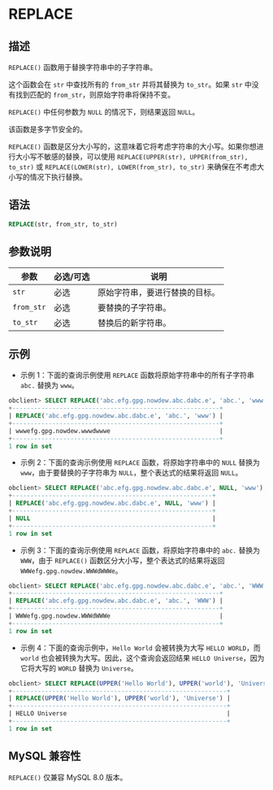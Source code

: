# REPLACE

## 描述

`REPLACE()` 函数用于替换字符串中的子字符串。

这个函数会在 `str` 中查找所有的 `from_str` 并将其替换为 `to_str`。如果 `str` 中没有找到匹配的 `from_str`，则原始字符串将保持不变。

`REPLACE()` 中任何参数为 `NULL` 的情况下，则结果返回 `NULL`。

该函数是多字节安全的。

`REPLACE()` 函数是区分大小写的，这意味着它将考虑字符串的大小写。如果你想进行大小写不敏感的替换，可以使用 `REPLACE(UPPER(str), UPPER(from_str), to_str)` 或 `REPLACE(LOWER(str), LOWER(from_str), to_str)` 来确保在不考虑大小写的情况下执行替换。

## 语法

```sql
REPLACE(str, from_str, to_str)
```

## 参数说明

|参数|必选/可选|说明|
|---|---|---|
|`str`|必选|原始字符串，要进行替换的目标。|
|`from_str`|必选|要替换的子字符串。|
|`to_str`|必选|替换后的新字符串。|


## 示例

- 示例 1：下面的查询示例使用 `REPLACE` 函数将原始字符串中的所有子字符串 `abc.` 替换为 `www`。

```sql
obclient> SELECT REPLACE('abc.efg.gpg.nowdew.abc.dabc.e', 'abc.', 'www');
+---------------------------------------------------------+
| REPLACE('abc.efg.gpg.nowdew.abc.dabc.e', 'abc.', 'www') |
+---------------------------------------------------------+
| wwwefg.gpg.nowdew.wwwdwwwe                              |
+---------------------------------------------------------+
1 row in set
```

- 示例 2：下面的查询示例使用 `REPLACE` 函数，将原始字符串中的 `NULL` 替换为 `www`，由于要替换的子字符串为 `NULL`，整个表达式的结果将返回 `NULL`。

```sql
obclient> SELECT REPLACE('abc.efg.gpg.nowdew.abc.dabc.e', NULL, 'www');
+-------------------------------------------------------+
| REPLACE('abc.efg.gpg.nowdew.abc.dabc.e', NULL, 'www') |
+-------------------------------------------------------+
| NULL                                                  |
+-------------------------------------------------------+
1 row in set
```

- 示例 3：下面的查询示例使用 `REPLACE` 函数，将原始字符串中的 `abc.` 替换为 `WWW`，由于 `REPLACE()` 函数区分大小写，整个表达式的结果将返回 `WWWefg.gpg.nowdew.WWWdWWWe`。

```sql
obclient> SELECT REPLACE('abc.efg.gpg.nowdew.abc.dabc.e', 'abc.', 'WWW');
+---------------------------------------------------------+
| REPLACE('abc.efg.gpg.nowdew.abc.dabc.e', 'abc.', 'WWW') |
+---------------------------------------------------------+
| WWWefg.gpg.nowdew.WWWdWWWe                              |
+---------------------------------------------------------+
1 row in set
```

- 示例 4：下面的查询示例中，`Hello World` 会被转换为大写 `HELLO WORLD`，而 `world` 也会被转换为大写。因此，这个查询会返回结果 `HELLO Universe`，因为它将大写的 `WORLD` 替换为 `Universe`。

```sql
obclient> SELECT REPLACE(UPPER('Hello World'), UPPER('world'), 'Universe');
+-----------------------------------------------------------+
| REPLACE(UPPER('Hello World'), UPPER('world'), 'Universe') |
+-----------------------------------------------------------+
| HELLO Universe                                            |
+-----------------------------------------------------------+
1 row in set
```

## MySQL 兼容性

`REPLACE()` 仅兼容 MySQL 8.0 版本。

